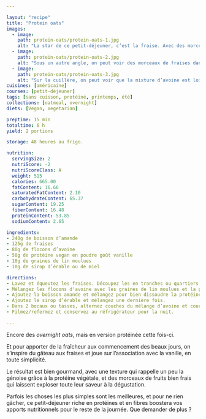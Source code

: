 ```yaml
---

layout: "recipe"
title: "Protein oats"
images:
  - image:
    path: protein-oats/protein-oats-1.jpg
    alt: "La star de ce petit-déjeuner, c’est la fraise. Avec des morceaux bien frais et colorés bien visibles à la surface de la tasse, il ne subsiste aucun doute."
  - image:
    path: protein-oats/protein-oats-2.jpg
    alt: "Sous un autre angle, on peut voir des morceaux de fraises dans la mixture d’avoine, et on comprend qu’on va trouver plusieurs couches de fruit."
  - image:
    path: protein-oats/protein-oats-3.jpg
    alt: "Sur la cuillère, on peut voir que la mixture d’avoine est loin de s’être transformée en bouillie. Grâce à la protéine en poudre, on obtient une texture plus ferme, qui rappelle un peu la génoise, avec une belle mâche à la dégustation. Elle complète particulièrement bien celle de la fraise, plus molle et juteuse."
cuisines: [américaine]
courses: [petit-déjeuner]
tags: [sans cuisson, protéiné, printemps, été]
collections: [oatmeal, overnight]
diets: [Vegan, Vegetarian]

preptime: 15 min
totaltime: 6 h
yield: 2 portions

storage: 48 heures au frigo.

nutrition:
  servingSize: 2
  nutriScore: -2
  nutriScoreClass: A
  weight: 515
  calories: 665.00
  fatContent: 16.66
  saturatedFatContent: 2.10
  carbohydrateContent: 65.37
  sugarContent: 19.25
  fiberContent: 16.48
  proteinContent: 53.85
  sodiumContent: 2.65

ingredients:
- 240g de boisson d’amande
- 125g de fraises
- 80g de flocons d’avoine
- 50g de protéine vegan en poudre goût vanille
- 10g de graines de lin moulues
- 10g de sirop d’érable ou de miel

directions:
- Lavez et équeutez les fraises. Découpez les en tranches ou quartiers. Réservez. 
- Mélangez les flocons d'avoine avec les graines de lin moulues et la protéine en poudre. Mélangez. 
- Ajoutez la boisson amande et mélangez pour bien dissoudre la protéine.
- Ajoutez le sirop d’érable et mélangez une dernière fois.
- Dans 2 bocaux ou tasses, alternez couches du mélange d’avoine et couches de morceaux de fraises jusqu’à épuisement des ingrédients.
- Filmez/refermez et conservez au réfrigérateur pour la nuit. 

---
```


Encore des <i lang="en">overnight oats</i>, mais en version protéinée cette fois-ci.

Et pour apporter de la fraîcheur aux commencement des beaux jours, on s’inspire du gâteau aux fraises et joue sur l’association avec la vanille, en toute simplicité.

Le résultat est bien gourmand, avec une texture qui rappelle un peu la génoise grâce à la protéine végétale, et des morceaux de fruits bien frais qui laissent exploser toute leur saveur à la dégustation. 

Parfois les choses les plus simples sont les meilleures, et pour ne rien gâcher, ce petit-déjeuner riche en protéines et en fibres boostera vos apports nutritionnels pour le reste de la journée. Que demander de plus&nbsp;?